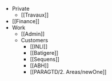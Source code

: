 
- Private
	- [[Travaux]]
- [[Finance]]
- Work
	- [[Admin]]
	- Customers
		- [[INLI]]
		- [[Batigere]]
		- [[Sequens]]
		- [[ABH]]
		- [[PARAGTD/2. Areas/newOne]]
